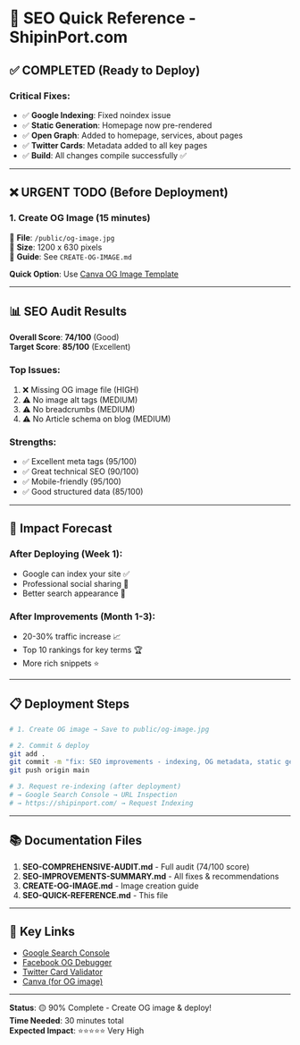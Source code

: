 # 🚀 SEO Quick Reference - ShipinPort.com

## ✅ **COMPLETED** (Ready to Deploy)

### Critical Fixes:
- ✅ **Google Indexing**: Fixed noindex issue
- ✅ **Static Generation**: Homepage now pre-rendered
- ✅ **Open Graph**: Added to homepage, services, about pages
- ✅ **Twitter Cards**: Metadata added to all key pages
- ✅ **Build**: All changes compile successfully ✅

---

## ❌ **URGENT TODO** (Before Deployment)

### 1. Create OG Image (15 minutes)
📁 **File**: `/public/og-image.jpg`  
📐 **Size**: 1200 x 630 pixels  
📝 **Guide**: See `CREATE-OG-IMAGE.md`

**Quick Option**: Use [Canva OG Image Template](https://www.canva.com/create/social-media/)

---

## 📊 **SEO Audit Results**

**Overall Score**: **74/100** (Good)  
**Target Score**: **85/100** (Excellent)

### Top Issues:
1. ❌ Missing OG image file (HIGH)
2. ⚠️ No image alt tags (MEDIUM)
3. ⚠️ No breadcrumbs (MEDIUM)
4. ⚠️ No Article schema on blog (MEDIUM)

### Strengths:
- ✅ Excellent meta tags (95/100)
- ✅ Great technical SEO (90/100)
- ✅ Mobile-friendly (95/100)
- ✅ Good structured data (85/100)

---

## 🎯 **Impact Forecast**

### After Deploying (Week 1):
- Google can index your site ✅
- Professional social sharing 🔼
- Better search appearance 🔼

### After Improvements (Month 1-3):
- 20-30% traffic increase 📈
- Top 10 rankings for key terms 🏆
- More rich snippets ⭐

---

## 📋 **Deployment Steps**

```bash
# 1. Create OG image → Save to public/og-image.jpg

# 2. Commit & deploy
git add .
git commit -m "fix: SEO improvements - indexing, OG metadata, static gen"
git push origin main

# 3. Request re-indexing (after deployment)
# → Google Search Console → URL Inspection
# → https://shipinport.com/ → Request Indexing
```

---

## 📚 **Documentation Files**

1. **SEO-COMPREHENSIVE-AUDIT.md** - Full audit (74/100 score)
2. **SEO-IMPROVEMENTS-SUMMARY.md** - All fixes & recommendations  
3. **CREATE-OG-IMAGE.md** - Image creation guide
4. **SEO-QUICK-REFERENCE.md** - This file

---

## 🔗 **Key Links**

- [Google Search Console](https://search.google.com/search-console)
- [Facebook OG Debugger](https://developers.facebook.com/tools/debug/)
- [Twitter Card Validator](https://cards-dev.twitter.com/validator)
- [Canva (for OG image)](https://www.canva.com/)

---

**Status**: 🟡 90% Complete - Create OG image & deploy!  
**Time Needed**: 30 minutes total  
**Expected Impact**: ⭐⭐⭐⭐⭐ Very High


